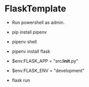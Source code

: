 # FlaskTemplate

* Run powershell as admin.

- pip install pipenv

- pipenv shell

- pipenv install flask

- $env:FLASK_APP = "src/__init__.py"

- $env:FLASK_ENV = "development"

- flask run
